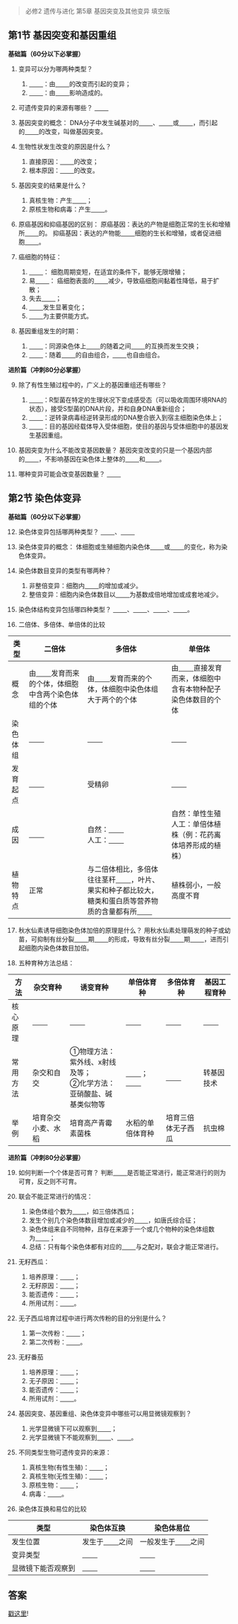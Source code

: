 > 必修2 遗传与进化 第5章 基因突变及其他变异 填空版

## 第1节 基因突变和基因重组

**基础篇（60分以下必掌握）**

1. 变异可以分为哪两种类型？
    1. <u>&nbsp;&nbsp;&nbsp;&nbsp;&nbsp;&nbsp;&nbsp;&nbsp;</u>：由<u>&nbsp;&nbsp;&nbsp;&nbsp;&nbsp;&nbsp;&nbsp;&nbsp;</u>的改变而引起的变异；
    2. <u>&nbsp;&nbsp;&nbsp;&nbsp;&nbsp;&nbsp;&nbsp;&nbsp;</u>：由<u>&nbsp;&nbsp;&nbsp;&nbsp;&nbsp;&nbsp;&nbsp;&nbsp;</u>影响造成的。
   
2. 可遗传变异的来源有哪些？
<u>&nbsp;&nbsp;&nbsp;&nbsp;&nbsp;&nbsp;&nbsp;&nbsp;</u>

3. 基因突变的概念：
DNA分子中发生碱基对的<u>&nbsp;&nbsp;&nbsp;&nbsp;&nbsp;&nbsp;&nbsp;&nbsp;</u>、<u>&nbsp;&nbsp;&nbsp;&nbsp;&nbsp;&nbsp;&nbsp;&nbsp;</u>或<u>&nbsp;&nbsp;&nbsp;&nbsp;&nbsp;&nbsp;&nbsp;&nbsp;</u>，而引起的<u>&nbsp;&nbsp;&nbsp;&nbsp;&nbsp;&nbsp;&nbsp;&nbsp;</u>的改变，叫做基因突变。

4. 生物性状发生改变的原因是什么？
    1. 直接原因：<u>&nbsp;&nbsp;&nbsp;&nbsp;&nbsp;&nbsp;&nbsp;&nbsp;</u>的改变；
    2. 根本原因：<u>&nbsp;&nbsp;&nbsp;&nbsp;&nbsp;&nbsp;&nbsp;&nbsp;</u>的改变。

5. 基因突变的结果是什么？
    1. 真核生物：产生<u>&nbsp;&nbsp;&nbsp;&nbsp;&nbsp;&nbsp;&nbsp;&nbsp;</u>；
    2. 原核生物和病毒：产生<u>&nbsp;&nbsp;&nbsp;&nbsp;&nbsp;&nbsp;&nbsp;&nbsp;</u>。

6. 原癌基因和抑癌基因的区别：
原癌基因：表达的产物是细胞正常的生长和增殖所<u>&nbsp;&nbsp;&nbsp;&nbsp;&nbsp;&nbsp;&nbsp;&nbsp;</u>的。
抑癌基因：表达的产物能<u>&nbsp;&nbsp;&nbsp;&nbsp;&nbsp;&nbsp;&nbsp;&nbsp;</u>细胞的生长和增殖，或者促进细胞<u>&nbsp;&nbsp;&nbsp;&nbsp;&nbsp;&nbsp;&nbsp;&nbsp;</u>。

7. 癌细胞的特征：
    1. <u>&nbsp;&nbsp;&nbsp;&nbsp;&nbsp;&nbsp;&nbsp;&nbsp;</u>： 细胞周期变短，在适宜的条件下，能够无限增殖；
    2. 易<u>&nbsp;&nbsp;&nbsp;&nbsp;&nbsp;&nbsp;&nbsp;&nbsp;</u>： 癌细胞表面的<u>&nbsp;&nbsp;&nbsp;&nbsp;&nbsp;&nbsp;&nbsp;&nbsp;</u>减少，导致癌细胞间黏着性降低，易于扩散；
    3. 失去<u>&nbsp;&nbsp;&nbsp;&nbsp;&nbsp;&nbsp;&nbsp;&nbsp;</u>；
    4. <u>&nbsp;&nbsp;&nbsp;&nbsp;&nbsp;&nbsp;&nbsp;&nbsp;</u>发生显著变化；
    5. <u>&nbsp;&nbsp;&nbsp;&nbsp;&nbsp;&nbsp;&nbsp;&nbsp;</u>为主要供能方式。

8. 基因重组发生的时期：
    1. <u>&nbsp;&nbsp;&nbsp;&nbsp;&nbsp;&nbsp;&nbsp;&nbsp;</u>：同源染色体上<u>&nbsp;&nbsp;&nbsp;&nbsp;&nbsp;&nbsp;&nbsp;&nbsp;</u>的随着之间<u>&nbsp;&nbsp;&nbsp;&nbsp;&nbsp;&nbsp;&nbsp;&nbsp;</u>的互换而发生交换；
    2. <u>&nbsp;&nbsp;&nbsp;&nbsp;&nbsp;&nbsp;&nbsp;&nbsp;</u>：随着<u>&nbsp;&nbsp;&nbsp;&nbsp;&nbsp;&nbsp;&nbsp;&nbsp;</u>的自由组合，<u>&nbsp;&nbsp;&nbsp;&nbsp;&nbsp;&nbsp;&nbsp;&nbsp;</u>也自由组合。

**进阶篇（冲刺80分必掌握）**

9. 除了有性生殖过程中的，广义上的基因重组还有哪些？
    1. <u>&nbsp;&nbsp;&nbsp;&nbsp;&nbsp;&nbsp;&nbsp;&nbsp;</u>：R型菌在特定的生理状况下变成感受态（可以吸收周围环境RNA的状态），接受S型菌的DNA片段，并和自身DNA重新组合；
    2. <u>&nbsp;&nbsp;&nbsp;&nbsp;&nbsp;&nbsp;&nbsp;&nbsp;</u>：逆转录病毒经逆转录形成的DNA整合嵌入到宿主细胞染色体上；
    3. <u>&nbsp;&nbsp;&nbsp;&nbsp;&nbsp;&nbsp;&nbsp;&nbsp;</u>：目的基因经载体导入受体细胞，使目的基因与受体细胞中的基因发生基因重组。

10. 基因突变为什么不能改变基因数量？
基因突变改变的只是一个基因内部的<u>&nbsp;&nbsp;&nbsp;&nbsp;&nbsp;&nbsp;&nbsp;&nbsp;</u>，不影响基因在染色体上整体的<u>&nbsp;&nbsp;&nbsp;&nbsp;&nbsp;&nbsp;&nbsp;&nbsp;</u>和<u>&nbsp;&nbsp;&nbsp;&nbsp;&nbsp;&nbsp;&nbsp;&nbsp;</u>。

11. 哪种变异可能会改变基因数量？
<u>&nbsp;&nbsp;&nbsp;&nbsp;&nbsp;&nbsp;&nbsp;&nbsp;</u>

## 第2节 染色体变异

**基础篇（60分以下必掌握）**

12. 染色体变异包括哪两种类型？
<u>&nbsp;&nbsp;&nbsp;&nbsp;&nbsp;&nbsp;&nbsp;&nbsp;</u>、<u>&nbsp;&nbsp;&nbsp;&nbsp;&nbsp;&nbsp;&nbsp;&nbsp;</u>

13. 染色体变异的概念：
体细胞或生殖细胞内染色体<u>&nbsp;&nbsp;&nbsp;&nbsp;&nbsp;&nbsp;&nbsp;&nbsp;</u>或<u>&nbsp;&nbsp;&nbsp;&nbsp;&nbsp;&nbsp;&nbsp;&nbsp;</u>的变化，称为染色体变异。

14. 染色体数目变异的类型有哪两种？
    1. 非整倍变异：细胞内<u>&nbsp;&nbsp;&nbsp;&nbsp;&nbsp;&nbsp;&nbsp;&nbsp;</u>的增加或减少。
    2. 整倍变异：细胞内染色体数目以<u>&nbsp;&nbsp;&nbsp;&nbsp;&nbsp;&nbsp;&nbsp;&nbsp;</u>为基数成倍地增加或成套地减少。

15. 染色体结构变异包括哪四种类型？
<u>&nbsp;&nbsp;&nbsp;&nbsp;&nbsp;&nbsp;&nbsp;&nbsp;</u>、<u>&nbsp;&nbsp;&nbsp;&nbsp;&nbsp;&nbsp;&nbsp;&nbsp;</u>、<u>&nbsp;&nbsp;&nbsp;&nbsp;&nbsp;&nbsp;&nbsp;&nbsp;</u>、<u>&nbsp;&nbsp;&nbsp;&nbsp;&nbsp;&nbsp;&nbsp;&nbsp;</u>。

16. 二倍体、多倍体、单倍体的比较

|类型|二倍体|多倍体|单倍体|
|----|-----|------|------|
|概念|由<u>&nbsp;&nbsp;&nbsp;&nbsp;&nbsp;&nbsp;&nbsp;&nbsp;</u>发育而来的个体，体细胞中含两个染色体组的个体|由<u>&nbsp;&nbsp;&nbsp;&nbsp;&nbsp;&nbsp;&nbsp;&nbsp;</u>发育而来的个体，体细胞中染色体组大于两个的个体|由<u>&nbsp;&nbsp;&nbsp;&nbsp;&nbsp;&nbsp;&nbsp;&nbsp;</u>直接发育而来，体细胞中含有本物种配子染色体数目的个体|
|染色体组|<u>&nbsp;&nbsp;&nbsp;&nbsp;&nbsp;&nbsp;&nbsp;&nbsp;</u>|<u>&nbsp;&nbsp;&nbsp;&nbsp;&nbsp;&nbsp;&nbsp;&nbsp;</u>|<u>&nbsp;&nbsp;&nbsp;&nbsp;&nbsp;&nbsp;&nbsp;&nbsp;</u>|
|发育起点|<u>&nbsp;&nbsp;&nbsp;&nbsp;&nbsp;&nbsp;&nbsp;&nbsp;</u>|受精卵|<u>&nbsp;&nbsp;&nbsp;&nbsp;&nbsp;&nbsp;&nbsp;&nbsp;</u>|
|成因|<u>&nbsp;&nbsp;&nbsp;&nbsp;&nbsp;&nbsp;&nbsp;&nbsp;</u>|自然：<u>&nbsp;&nbsp;&nbsp;&nbsp;&nbsp;&nbsp;&nbsp;&nbsp;</u><br>人工：<u>&nbsp;&nbsp;&nbsp;&nbsp;&nbsp;&nbsp;&nbsp;&nbsp;</u>|自然：单性生殖<br>人工：单倍体植株（例：花药离体培养形成的植株）|
|植物特点|正常|与二倍体相比，多倍体往往茎秆<u>&nbsp;&nbsp;&nbsp;&nbsp;&nbsp;&nbsp;&nbsp;&nbsp;</u>，叶片、果实和种子都比较大，糖类和蛋白质等营养物质的含量都有所<u>&nbsp;&nbsp;&nbsp;&nbsp;&nbsp;&nbsp;&nbsp;&nbsp;</u>|植株弱小，一般高度不育|

17. 秋水仙素诱导细胞染色体加倍的原理是什么？
用秋水仙素处理萌发的种子或幼苗，可抑制有丝分裂<u>&nbsp;&nbsp;&nbsp;&nbsp;&nbsp;&nbsp;&nbsp;&nbsp;</u>期<u>&nbsp;&nbsp;&nbsp;&nbsp;&nbsp;&nbsp;&nbsp;&nbsp;</u>的形成，导致有丝分裂<u>&nbsp;&nbsp;&nbsp;&nbsp;&nbsp;&nbsp;&nbsp;&nbsp;</u>期<u>&nbsp;&nbsp;&nbsp;&nbsp;&nbsp;&nbsp;&nbsp;&nbsp;</u>，进而引起细胞内染色体数目加倍。

18. 五种育种方法总结：

|方法|杂交育种|诱变育种|单倍体育种|多倍体育种|基因工程育种|
|----|-------|--------|---------|---------|-----------|
|核心原理|<u>&nbsp;&nbsp;&nbsp;&nbsp;&nbsp;&nbsp;&nbsp;&nbsp;</u>|<u>&nbsp;&nbsp;&nbsp;&nbsp;&nbsp;&nbsp;&nbsp;&nbsp;</u>|<u>&nbsp;&nbsp;&nbsp;&nbsp;&nbsp;&nbsp;&nbsp;&nbsp;</u>|<u>&nbsp;&nbsp;&nbsp;&nbsp;&nbsp;&nbsp;&nbsp;&nbsp;</u>|<u>&nbsp;&nbsp;&nbsp;&nbsp;&nbsp;&nbsp;&nbsp;&nbsp;</u>|
|常用方法|杂交和自交|①物理方法：紫外线、x射线及等；<br>②化学方法：亚硝酸盐、碱基类似物等|<u>&nbsp;&nbsp;&nbsp;&nbsp;&nbsp;&nbsp;&nbsp;&nbsp;</u>；<br><u>&nbsp;&nbsp;&nbsp;&nbsp;&nbsp;&nbsp;&nbsp;&nbsp;</u>|<u>&nbsp;&nbsp;&nbsp;&nbsp;&nbsp;&nbsp;&nbsp;&nbsp;</u>|转基因技术|
|举例|培育杂交小麦、水稻|培育高产青霉素菌株|水稻的单倍体育种|培育三倍体无子西瓜|抗虫棉|

**进阶篇（冲刺80分必掌握）**

19. 如何判断一个个体是否可育？
判断<u>&nbsp;&nbsp;&nbsp;&nbsp;&nbsp;&nbsp;&nbsp;&nbsp;</u>是否能正常进行，能正常进行的则为可育，反之则不可育。

20. 联会不能正常进行的情况：
    1. 染色体组个数为<u>&nbsp;&nbsp;&nbsp;&nbsp;&nbsp;&nbsp;&nbsp;&nbsp;</u>，如三倍体西瓜；
    2. 发生个别几个染色体数目增加或减少的<u>&nbsp;&nbsp;&nbsp;&nbsp;&nbsp;&nbsp;&nbsp;&nbsp;</u>，如唐氏综合征；
    3. 染色体组来自不同物种，且存在来源于一个或几个物种的染色体组数为<u>&nbsp;&nbsp;&nbsp;&nbsp;&nbsp;&nbsp;&nbsp;&nbsp;</u>；
    4. 总结：只有每个染色体都有对应的<u>&nbsp;&nbsp;&nbsp;&nbsp;&nbsp;&nbsp;&nbsp;&nbsp;</u>与之配对，联会才能正常进行。
21. 无籽西瓜：
    1. 培养原理：<u>&nbsp;&nbsp;&nbsp;&nbsp;&nbsp;&nbsp;&nbsp;&nbsp;</u>；
    2. 无籽原因：<u>&nbsp;&nbsp;&nbsp;&nbsp;&nbsp;&nbsp;&nbsp;&nbsp;</u>；
    3. 能否遗传：<u>&nbsp;&nbsp;&nbsp;&nbsp;&nbsp;&nbsp;&nbsp;&nbsp;</u>；
    4. 所用试剂：<u>&nbsp;&nbsp;&nbsp;&nbsp;&nbsp;&nbsp;&nbsp;&nbsp;</u>。
22. 无子西瓜培育过程中进行两次传粉的目的分别是什么？
    1. 第一次传粉：<u>&nbsp;&nbsp;&nbsp;&nbsp;&nbsp;&nbsp;&nbsp;&nbsp;</u>；
    2. 第二次传粉：<u>&nbsp;&nbsp;&nbsp;&nbsp;&nbsp;&nbsp;&nbsp;&nbsp;</u>。

23. 无籽番茄
    1. 培养原理：<u>&nbsp;&nbsp;&nbsp;&nbsp;&nbsp;&nbsp;&nbsp;&nbsp;</u>；
    2. 无子原因：<u>&nbsp;&nbsp;&nbsp;&nbsp;&nbsp;&nbsp;&nbsp;&nbsp;</u>；
    3. 能否遗传：<u>&nbsp;&nbsp;&nbsp;&nbsp;&nbsp;&nbsp;&nbsp;&nbsp;</u>；
    4. 所用试剂：<u>&nbsp;&nbsp;&nbsp;&nbsp;&nbsp;&nbsp;&nbsp;&nbsp;</u>。
24. 基因突变、基因重组、染色体变异中哪些可以用显微镜观察到？
    1. 光学显微镜下可以观察到<u>&nbsp;&nbsp;&nbsp;&nbsp;&nbsp;&nbsp;&nbsp;&nbsp;</u>；
    2. 光学显微镜下不能观察到<u>&nbsp;&nbsp;&nbsp;&nbsp;&nbsp;&nbsp;&nbsp;&nbsp;</u>、<u>&nbsp;&nbsp;&nbsp;&nbsp;&nbsp;&nbsp;&nbsp;&nbsp;</u>。
25. 不同类型生物可遗传变异的来源：
    1. 真核生物(有性生殖)：<u>&nbsp;&nbsp;&nbsp;&nbsp;&nbsp;&nbsp;&nbsp;&nbsp;</u>；
    2. 真核生物(无性生殖)：<u>&nbsp;&nbsp;&nbsp;&nbsp;&nbsp;&nbsp;&nbsp;&nbsp;</u>；
    3. 原核生物：<u>&nbsp;&nbsp;&nbsp;&nbsp;&nbsp;&nbsp;&nbsp;&nbsp;</u>；
    4. 病毒：<u>&nbsp;&nbsp;&nbsp;&nbsp;&nbsp;&nbsp;&nbsp;&nbsp;</u>。

26. 染色体互换和易位的比较

|类型|染色体互换|染色体易位|
|----|---------|---------|
|发生位置|发生于<u>&nbsp;&nbsp;&nbsp;&nbsp;&nbsp;&nbsp;&nbsp;&nbsp;</u>之间|一般发生于<u>&nbsp;&nbsp;&nbsp;&nbsp;&nbsp;&nbsp;&nbsp;&nbsp;</u>之间|
|变异类型|<u>&nbsp;&nbsp;&nbsp;&nbsp;&nbsp;&nbsp;&nbsp;&nbsp;</u>|<u>&nbsp;&nbsp;&nbsp;&nbsp;&nbsp;&nbsp;&nbsp;&nbsp;</u>|
|显微镜下能否观察到|<u>&nbsp;&nbsp;&nbsp;&nbsp;&nbsp;&nbsp;&nbsp;&nbsp;</u>|<u>&nbsp;&nbsp;&nbsp;&nbsp;&nbsp;&nbsp;&nbsp;&nbsp;</u>|

## 答案

[戳这里](./ch5-gene-mutation-and-other-variations-answer.md)!
